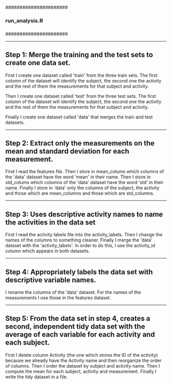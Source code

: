 ######################
###                ###
### run_analysis.R ###
###                ###
######################

--------------------------------------------------------------------
Step 1: Merge the training and the test sets to create one data set.
--------------------------------------------------------------------

First I create one dataset called 'train' from the three train sets. The first
column of the dataset will identify the subject, the second one the activity and
the rest of them the measurements for that subject and activity.

Then I create one dataset called 'test' from the three test sets. The first
column of the dataset will identify the subject, the second one the activity and
the rest of them the measurements for that subject and activity.

Finally I create one dataset called 'data' that merges the train and test datasets.

---------------------------------------------------------------
Step 2: Extract only the measurements on the mean and standard 
        deviation for each measurement.                        
---------------------------------------------------------------

First I read the features file.
Then I store in mean_colums which columns of the 'data' dataset have the word 'mean' in
their name. 
Then I store in std_colums which columns of the 'data' dataset have the word 'std' in 
their name. 
Finally I store in 'data' only the columns of the subject, the activity and those which 
are mean_columns and those which are std_columns.

---------------------------------------------------------------
Step 3: Uses descriptive activity names to name the activities 
        in the data set
---------------------------------------------------------------

First I read the activity labels file into the activity_labels.
Then I change the names of the columns to something cleaner.
Finally I merge the 'data' dataset with the 'activity_labels'. In order to do this,
I use the activity_id column which appears in both datasets.

---------------------------------------------------------------
Step 4: Appropriately labels the data set with descriptive 
        variable names. 
---------------------------------------------------------------

I rename the columns of the 'data' dataset. For the names of the measurements I use
those in the features dataset.

---------------------------------------------------------------
Step 5: From the data set in step 4, creates a second, independent 
        tidy data set with the average of each variable for each 
        activity and each subject. 
---------------------------------------------------------------

First I delete column Activity (the one which stores the ID of the activity) because we 
already have the Activity name and then reorganize the order of columns.
Then I order the dataset by subject and activity name.
Then I compute the mean for each subject, activity and measurement.
Finally I write the tidy dataset in a file.
